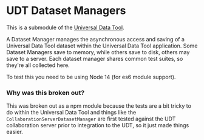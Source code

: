 # UDT Dataset Managers

This is a submodule of the [Universal Data Tool](https://github.com/UniversalDataTool/universal-data-tool).

A Dataset Manager manages the asynchronous access and saving of a Universal Data Tool dataset within the Universal Data Tool application. Some Dataset Managers
save to memory, while others save to disk, others may save to a server. Each
dataset manager shares common test suites, so they're all collected here.

To test this you need to be using Node 14 (for es6 module support).

### Why was this broken out?

This was broken out as a npm module because the tests are a bit tricky to do
within the Universal Data Tool and things like the `CollaborationServerDatasetManager` are first tested against the UDT collaboration
server prior to integration to the UDT, so it just made things easier.
